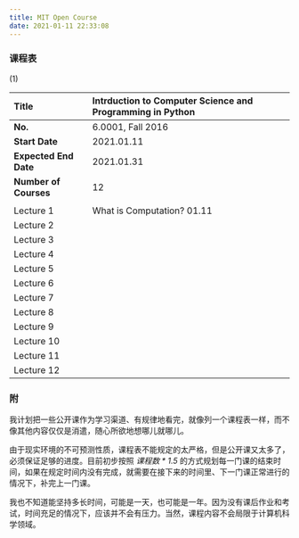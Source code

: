 ```yaml
---
title: MIT Open Course
date: 2021-01-11 22:33:08
---
```



### 课程表

(1)

|Title|Intrduction to Computer Science and Programming in Python|
|:-|:-|
|**No.**|6.0001, Fall 2016|
|**Start Date**|2021.01.11|
|**Expected End Date**|2021.01.31|
|**Number of Courses**|12|
|||
|Lecture 1|What is Computation? <sd>01.11</sd>|
|Lecture 2||
|Lecture 3||
|Lecture 4||
|Lecture 5||
|Lecture 6||
|Lecture 7||
|Lecture 8||
|Lecture 9||
|Lecture 10||
|Lecture 11||
|Lecture 12||


### 附

我计划把一些公开课作为学习渠道、有规律地看完，就像列一个课程表一样，而不像其他内容仅仅是消遣，随心所欲地想哪儿就哪儿。

由于现实环境的不可预测性质，课程表不能规定的太严格，但是公开课又太多了，必须保证足够的进度。目前初步按照 <i>课程数 * 1.5</i> 的方式规划每一门课的结束时间，如果在规定时间内没有完成，就需要在接下来的时间里、下一门课正常进行的情况下，补完上一门课。

我也不知道能坚持多长时间，可能是一天，也可能是一年。因为没有课后作业和考试，时间充足的情况下，应该并不会有压力。当然，课程内容不会局限于计算机科学领域。
